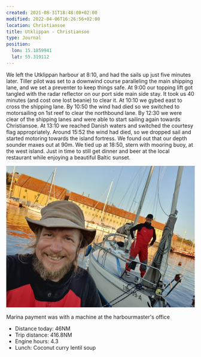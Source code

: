 ```yaml
---
created: 2021-08-31T18:48:08+02:00
modified: 2022-04-06T16:26:56+02:00
location: Christiansoe
title: Utklippan - Christiansoe
type: Journal
position:
  lon: 15.1859941
  lat: 55.319112
---
```


We left the Utklippan harbour at 8:10, and had the sails up just five minutes later.
Tiller pilot was set to a downwind course paralleling the main shipping lane, and we set a preventer to keep things safe.
At 9:00 our topping lift got tangled with the radar reflector on our port side main side stay. It took us 40 minutes (and cost one lost beanie) to clear it.
At 10:10 we gybed east to cross the shipping lane. By 10:50 the wind had died so we switched to motorsailing on 1st reef to clear the northbound lane. By 12:30 we were clear of the shipping lanes and were able to start sailing again towards Christiansoe. At 13:10 we reached Danish waters and switched the courtesy flag appropriately.
Around 15:52 the wind had died, so we dropped sail and started motoring towards the island fortress. We found out that our depth sounder maxes out at 90m.
We tied up at 18:50, stern with mooring buoy, at the west island. Just in time to still get dinner and beer at the local restaurant while enjoying a beautiful Baltic sunset.

![Image](../2022/9c04fe13b427ae885bc7203d43dc2aef.jpg) 

Marina payment was with a machine at the harbourmaster's office


* Distance today: 46NM
* Trip distance: 416.8NM
* Engine hours: 4.3
* Lunch: Coconut curry lentil soup
